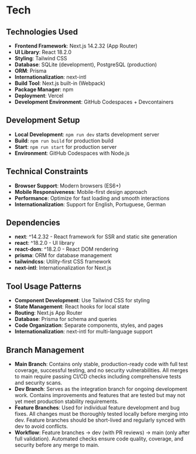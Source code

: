 # Tech

## Technologies Used
- **Frontend Framework**: Next.js 14.2.32 (App Router)
- **UI Library**: React 18.2.0
- **Styling**: Tailwind CSS
- **Database**: SQLite (development), PostgreSQL (production)
- **ORM**: Prisma
- **Internationalization**: next-intl
- **Build Tool**: Next.js built-in (Webpack)
- **Package Manager**: npm
- **Deployment**: Vercel
- **Development Environment**: GitHub Codespaces + Devcontainers

## Development Setup
- **Local Development**: `npm run dev` starts development server
- **Build**: `npm run build` for production build
- **Start**: `npm run start` for production server
- **Environment**: GitHub Codespaces with Node.js

## Technical Constraints
- **Browser Support**: Modern browsers (ES6+)
- **Mobile Responsiveness**: Mobile-first design approach
- **Performance**: Optimize for fast loading and smooth interactions
- **Internationalization**: Support for English, Portuguese, German

## Dependencies
- **next**: ^14.2.32 - React framework for SSR and static site generation
- **react**: ^18.2.0 - UI library
- **react-dom**: ^18.2.0 - React DOM rendering
- **prisma**: ORM for database management
- **tailwindcss**: Utility-first CSS framework
- **next-intl**: Internationalization for Next.js

## Tool Usage Patterns
- **Component Development**: Use Tailwind CSS for styling
- **State Management**: React hooks for local state
- **Routing**: Next.js App Router
- **Database**: Prisma for schema and queries
- **Code Organization**: Separate components, styles, and pages
- **Internationalization**: next-intl for multi-language support

## Branch Management
- **Main Branch**: Contains only stable, production-ready code with full test coverage, successful testing, and no security vulnerabilities. All merges to main require passing CI/CD checks including comprehensive tests and security scans.
- **Dev Branch**: Serves as the integration branch for ongoing development work. Contains improvements and features that are tested but may not yet meet production stability requirements.
- **Feature Branches**: Used for individual feature development and bug fixes. All changes must be thoroughly tested locally before merging into dev. Feature branches should be short-lived and regularly synced with dev to avoid conflicts.
- **Workflow**: Feature branches → dev (with PR reviews) → main (only after full validation). Automated checks ensure code quality, coverage, and security before any merge to main.